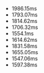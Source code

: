* 1986.15ms
* 1793.07ms
* 1814.62ms
* 1706.32ms
* 1554.1ms
* 1614.62ms
* 1831.58ms
* 1655.05ms
* 1547.06ms
* 1597.38ms